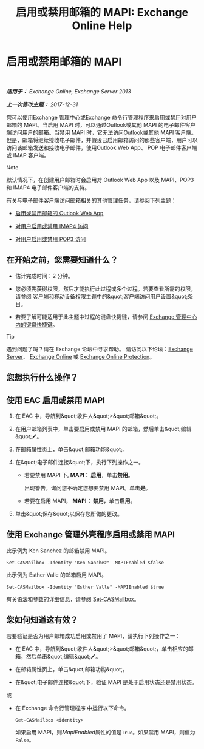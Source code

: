 ﻿---
title: '启用或禁用邮箱的 MAPI: Exchange Online Help'
TOCTitle: 启用或禁用邮箱的 MAPI
ms:assetid: c2c6718c-a2c0-4ed2-b4ed-364c3cb1f592
ms:mtpsurl: https://technet.microsoft.com/zh-cn/library/Bb124497(v=EXCHG.150)
ms:contentKeyID: 50556668
ms.date: 05/23/2018
mtps_version: v=EXCHG.150
ms.translationtype: MT
---

# 启用或禁用邮箱的 MAPI

 

_**适用于：** Exchange Online, Exchange Server 2013_

_**上一次修改主题：** 2017-12-31_

您可以使用Exchange 管理中心或Exchange 命令行管理程序来启用或禁用对用户邮箱的 MAPI。当启用 MAPI 时，可以通过Outlook或其他 MAPI 的电子邮件客户端访问用户的邮箱。当禁用 MAPI 时，它无法访问Outlook或其他 MAPI 客户端。但是，邮箱将继续接收电子邮件，并假设已启用邮箱访问的那些客户端，用户可以访问该邮箱发送和接收电子邮件，使用Outlook Web App、 POP 电子邮件客户端或 IMAP 客户端。

> [!NOTE]  
> 默认情况下，在创建用户邮箱时会启用对 Outlook Web App 以及 MAPI、POP3 和 IMAP4 电子邮件客户端的支持。


有关与电子邮件客户端访问邮箱相关的其他管理任务，请参阅下列主题：

  - [启用或禁用邮箱的 Outlook Web App](enable-or-disable-outlook-web-app-for-a-mailbox-exchange-2013-help.md)

  - [对用户启用或禁用 IMAP4 访问](enable-or-disable-imap4-access-for-a-user-exchange-2013-help.md)

  - [对用户启用或禁用 POP3 访问](enable-or-disable-pop3-access-for-a-user-exchange-2013-help.md)

## 在开始之前，您需要知道什么？

  - 估计完成时间：2 分钟。

  - 您必须先获得权限，然后才能执行此过程或多个过程。若要查看所需的权限，请参阅 [客户端和移动设备权限](clients-and-mobile-devices-permissions-exchange-2013-help.md)主题中的\&quot;客户端访问用户设置\&quot;条目。

  - 若要了解可能适用于此主题中过程的键盘快捷键，请参阅 [Exchange 管理中心内的键盘快捷键](keyboard-shortcuts-in-the-exchange-admin-center-exchange-online-protection-help.md)。

> [!TIP]  
> 遇到问题了吗？请在 Exchange 论坛中寻求帮助。 请访问以下论坛：<a href="https://go.microsoft.com/fwlink/p/?linkid=60612">Exchange Server</a>、 <a href="https://go.microsoft.com/fwlink/p/?linkid=267542">Exchange Online</a> 或 <a href="https://go.microsoft.com/fwlink/p/?linkid=285351">Exchange Online Protection</a>。


## 您想执行什么操作？

## 使用 EAC 启用或禁用 MAPI

1.  在 EAC 中，导航到\&quot;收件人\&quot;\>\&quot;邮箱\&quot;。

2.  在用户邮箱列表中，单击要启用或禁用 MAPI 的邮箱，然后单击\&quot;编辑\&quot;![编辑图标](images/Bb124582.6f53ccb2-1f13-4c02-bea0-30690e6ea71d(EXCHG.150).gif "编辑图标")。

3.  在邮箱属性页上，单击\&quot;邮箱功能\&quot;。

4.  在\&quot;电子邮件连接\&quot;下，执行下列操作之一。
    
      - 若要禁用 MAPI 下, **MAPI： 启用**，单击**禁用**。
        
        出现警告，询问您不确定您想要禁用 MAPI。单击**是**。
    
      - 若要在启用 MAPI， **MAPI： 禁用**，单击**启用**。

5.  单击\&quot;保存\&quot;以保存您所做的更改。

## 使用 Exchange 管理外壳程序启用或禁用 MAPI

此示例为 Ken Sanchez 的邮箱禁用 MAPI。

    Set-CASMailbox -Identity "Ken Sanchez" -MAPIEnabled $false

此示例为 Esther Valle 的邮箱启用 MAPI。

    Set-CASMailbox -Identity "Esther Valle" -MAPIEnabled $true

有关语法和参数的详细信息，请参阅 [Set-CASMailbox](https://technet.microsoft.com/zh-cn/library/bb125264\(v=exchg.150\))。

## 您如何知道这有效？

若要验证是否为用户邮箱成功启用或禁用了 MAPI，请执行下列操作之一：

  - 在 EAC 中，导航到\&quot;收件人\&quot;\>\&quot;邮箱\&quot;，单击相应的邮箱，然后单击\&quot;编辑\&quot;![编辑图标](images/Bb124582.6f53ccb2-1f13-4c02-bea0-30690e6ea71d(EXCHG.150).gif "编辑图标")。

  - 在邮箱属性页上，单击\&quot;邮箱功能\&quot;。

  - 在\&quot;电子邮件连接\&quot;下，验证 MAPI 是处于启用状态还是禁用状态。

或

  - 在 Exchange 命令行管理程序 中运行以下命令。
    
        Get-CASMailbox <identity>
    
    如果启用 MAPI，则*MapiEnabled*属性的值是`True`。如果禁用 MAPI，则值为`False`。

